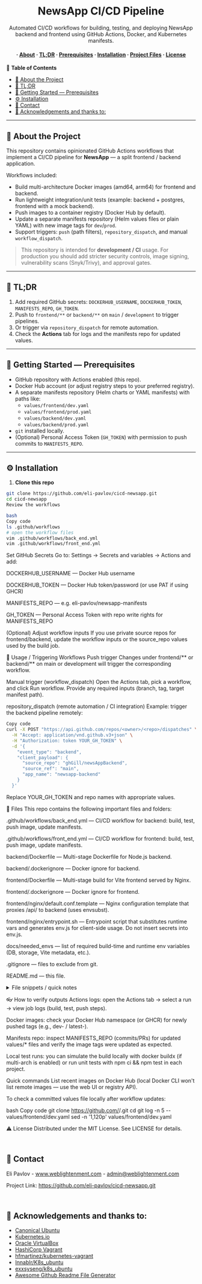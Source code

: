 <div align='center'>
<h1>NewsApp CI/CD Pipeline</h1>

<p>Automated CI/CD workflows for building, testing, and deploying NewsApp backend and frontend using GitHub Actions, Docker, and Kubernetes manifests.</p>

<h4>
  <span> · </span>
  <a href="#star2-about-the-project">About</a>
  <span> · </span>
  <a href="#rocket-tldr">TL;DR</a>
  <span> · </span>
  <a href="#toolbox-getting-started">Prerequisites</a>
  <span> · </span>
  <a href="#gear-installation">Installation</a>
  <span> · </span>
  <a href="#open_file_folder-files">Project Files</a>
  <span> · </span>
  <a href="#warning-license">License</a>
</h4>
</div>

:notebook_with_decorative_cover: **Table of Contents**

- [:star2: About the Project](#star2-about-the-project)
- [:rocket: TL;DR](#rocket-tldr)
- [:toolbox: Getting Started — Prerequisites](#toolbox-getting-started--prerequisites)
- [:gear: Installation](#gear-installation)
- [:handshake: Contact](#handshake-contact)
- [:gem: Acknowledgements and thanks to:](#gem-acknowledgements-and-thanks-to)

---

<a id="star2-about-the-project"></a>
## :star2: About the Project

This repository contains opinionated GitHub Actions workflows that implement a CI/CD pipeline for **NewsApp** — a split frontend / backend application.

Workflows included:

- Build multi-architecture Docker images (amd64, arm64) for frontend and backend.
- Run lightweight integration/unit tests (example: backend + postgres, frontend with a mock backend).
- Push images to a container registry (Docker Hub by default).
- Update a separate manifests repository (Helm values files or plain YAML) with new image tags for `dev`/`prod`.
- Support triggers: `push` (path filters), `repository_dispatch`, and manual `workflow_dispatch`.

> This repository is intended for **development / CI** usage. For production you should add stricter security controls, image signing, vulnerability scans (Snyk/Trivy), and approval gates.

---

<a id="rocket-tldr"></a>
## :rocket: TL;DR

1. Add required GitHub secrets: `DOCKERHUB_USERNAME`, `DOCKERHUB_TOKEN`, `MANIFESTS_REPO`, `GH_TOKEN`.  
2. Push to `frontend/**` or `backend/**` on `main` / `development` to trigger pipelines.  
3. Or trigger via `repository_dispatch` for remote automation.  
4. Check the **Actions** tab for logs and the manifests repo for updated values.

---

<a id="toolbox-getting-started"></a>
## :toolbox: Getting Started — Prerequisites

- GitHub repository with Actions enabled (this repo).
- Docker Hub account (or adjust registry steps to your preferred registry).
- A separate manifests repository (Helm charts or YAML manifests) with paths like:
  - `values/frontend/dev.yaml`
  - `values/frontend/prod.yaml`
  - `values/backend/dev.yaml`
  - `values/backend/prod.yaml`
- `git` installed locally.
- (Optional) Personal Access Token (`GH_TOKEN`) with permission to push commits to `MANIFESTS_REPO`.

---

<a id="gear-installation"></a>
## :gear: Installation

1. **Clone this repo**
```bash
git clone https://github.com/eli-pavlov/cicd-newsapp.git
cd cicd-newsapp
Review the workflows

bash
Copy code
ls .github/workflows
# open the workflow files
vim .github/workflows/back_end.yml
vim .github/workflows/front_end.yml
```

Set GitHub Secrets
Go to: Settings → Secrets and variables → Actions and add:

DOCKERHUB_USERNAME — Docker Hub username

DOCKERHUB_TOKEN — Docker Hub token/password (or use PAT if using GHCR)

MANIFESTS_REPO — e.g. eli-pavlov/newsapp-manifests

GH_TOKEN — Personal Access Token with repo write rights for MANIFESTS_REPO

(Optional) Adjust workflow inputs
If you use private source repos for frontend/backend, update the workflow inputs or the source_repo values used by the build job.

<a id="wrench-usage--triggering-workflows"></a>

:wrench: Usage / Triggering Workflows
Push trigger
Changes under frontend/** or backend/** on main or development will trigger the corresponding workflow.

Manual trigger (workflow_dispatch)
Open the Actions tab, pick a workflow, and click Run workflow. Provide any required inputs (branch, tag, target manifest path).

repository_dispatch (remote automation / CI integration)
Example: trigger the backend pipeline remotely:

```bash
Copy code
curl -X POST "https://api.github.com/repos/<owner>/<repo>/dispatches" \
  -H "Accept: application/vnd.github.v3+json" \
  -H "Authorization: token YOUR_GH_TOKEN" \
  -d '{
    "event_type": "backend",
    "client_payload": {
      "source_repo": "ghGill/newsAppBackend",
      "source_ref": "main",
      "app_name": "newsapp-backend"
    }
  }'
```

Replace YOUR_GH_TOKEN and repo names with appropriate values.

<a id="open_file_folder-files"></a>

:open_file_folder: Files
This repo contains the following important files and folders:

.github/workflows/back_end.yml — CI/CD workflow for backend: build, test, push image, update manifests.

.github/workflows/front_end.yml — CI/CD workflow for frontend: build, test, push image, update manifests.

backend/Dockerfile — Multi-stage Dockerfile for Node.js backend.

backend/.dockerignore — Docker ignore for backend.

frontend/Dockerfile — Multi-stage build for Vite frontend served by Nginx.

frontend/.dockerignore — Docker ignore for frontend.

frontend/nginx/default.conf.template — Nginx configuration template that proxies /api/ to backend (uses envsubst).

frontend/nginx/entrypoint.sh — Entrypoint script that substitutes runtime vars and generates env.js for client-side usage. Do not insert secrets into env.js.

docs/needed_envs — list of required build-time and runtime env variables (DB, storage, Vite metadata, etc.).

.gitignore — files to exclude from git.

README.md — this file.



<details> <summary>File snippets / quick notes</summary>
frontend/nginx/default.conf.template:

uses ${BACKEND_SERVICE_HOST} and ${BACKEND_SERVICE_PORT} for runtime substitution.

entrypoint performs envsubst to create final default.conf.

Entrypoint considerations:

env.js must never contain secrets; use runtime-only server-side injections or secure endpoints.

Ensure entrypoint.sh copies frontend/Dockerfile assets into build context when used by combined repository workflows.

</details>
<a id="eyeglasses-how-to-verify-outputs"></a>

:eyeglasses: How to verify outputs
Actions logs: open the Actions tab → select a run → view job logs (build, test, push steps).

Docker images: check your Docker Hub namespace (or GHCR) for newly pushed tags (e.g., dev-<sha> / latest-<sha>).

Manifests repo: inspect MANIFESTS_REPO (commits/PRs) for updated values/* files and verify the image tags were updated as expected.

Local test runs: you can simulate the build locally with docker buildx (if multi-arch is enabled) or run unit tests with npm ci && npm test in each project.

Quick commands
List recent images on Docker Hub (local Docker CLI won't list remote images — use the web UI or registry API).

To check a committed values file locally after workflow updates:

bash
Copy code
git clone https://github.com/<owner>/<manifests-repo>.git
cd <manifests-repo>
git log -n 5 -- values/frontend/dev.yaml
sed -n '1,120p' values/frontend/dev.yaml
<a id="warning-license"></a>

:warning: License
Distributed under the MIT License. See LICENSE for details.

<a id="handshake-contact"></a>

$~$

## :handshake: Contact

Eli Pavlov - www.weblightenment.com - admin@weblightenment.com

Project Link: https://github.com/eli-pavlov/cicd-newsapp.git

$~$

## :gem: Acknowledgements and thanks to:
- [Canonical Ubuntu](https://ubuntu.com/community/governance/canonical)
- [Kubernetes.io](https://kubernetes.io/docs)
- [Oracle VirtualBox](https://www.virtualbox.org)
- [HashiCorp Vagrant](https://www.vagrantup.com)
- [hfmartinez/kubernetes-vagrant](https://github.com/hfmartinez/kubernetes-vagrant)
- [Innablr/K8s_ubuntu](https://github.com/Innablr/k8s_ubuntu)
- [exxsyseng/k8s_ubuntu](https://bitbucket.org/exxsyseng/k8s_ubuntu/src/master/)
- [Awesome Github Readme File Generator](https://www.genreadme.cloud/)

